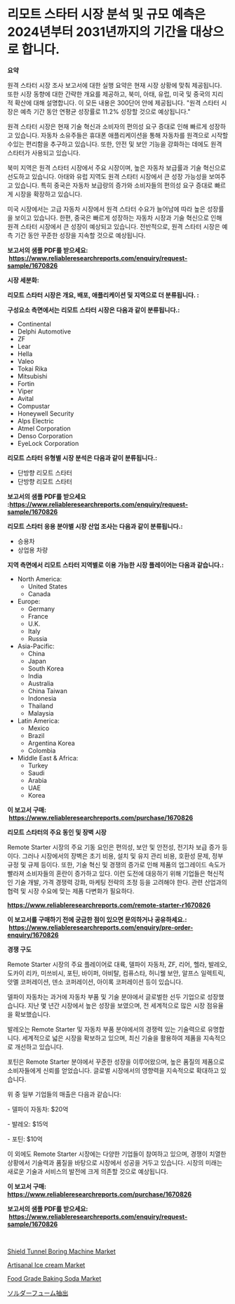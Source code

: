 <p><h1>리모트 스타터 시장 분석 및 규모 예측은 2024년부터 2031년까지의 기간을 대상으로 합니다.</h1></p><p><strong>요약</strong></p>
<p><p>원격 스타터 시장 조사 보고서에 대한 실행 요약은 현재 시장 상황에 맞춰 제공됩니다. 또한 시장 동향에 대한 간략한 개요를 제공하고, 북미, 아태, 유럽, 미국 및 중국의 지리적 확산에 대해 설명합니다. 이 모든 내용은 300단어 안에 제공됩니다. "원격 스타터 시장은 예측 기간 동안 연평균 성장률로 11.2% 성장할 것으로 예상됩니다."</p><p>원격 스타터 시장은 현재 기술 혁신과 소비자의 편의성 요구 증대로 인해 빠르게 성장하고 있습니다. 자동차 소유주들은 휴대폰 애플리케이션을 통해 자동차를 원격으로 시작할 수있는 편리함을 추구하고 있습니다. 또한, 안전 및 보안 기능을 강화하는 데에도 원격 스타터가 사용되고 있습니다.</p><p>북미 지역은 원격 스타터 시장에서 주요 시장이며, 높은 자동차 보급률과 기술 혁신으로 선도하고 있습니다. 아태와 유럽 지역도 원격 스타터 시장에서 큰 성장 가능성을 보여주고 있습니다. 특히 중국은 자동차 보급량의 증가와 소비자들의 편의성 요구 증대로 빠르게 시장을 확장하고 있습니다.</p><p>미국 시장에서는 고급 자동차 시장에서 원격 스타터 수요가 늘어남에 따라 높은 성장률을 보이고 있습니다. 한편, 중국은 빠르게 성장하는 자동차 시장과 기술 혁신으로 인해 원격 스타터 시장에서 큰 성장이 예상되고 있습니다. 전반적으로, 원격 스타터 시장은 예측 기간 동안 꾸준한 성장을 지속할 것으로 예상됩니다.</p></p>
<p><strong>보고서의 샘플 PDF를 받으세요: &nbsp;<a href="https://www.reliableresearchreports.com/enquiry/request-sample/1670826">https://www.reliableresearchreports.com/enquiry/request-sample/1670826</a></strong></p>
<p><strong>시장 세분화:</strong></p>
<p><strong> 리모트 스타터 시장은 개요, 배포, 애플리케이션 및 지역으로 더 분류됩니다. :</strong></p>
<p><strong>구성요소 측면에서는 리모트 스타터 시장은 다음과 같이 분류됩니다.:</strong></p>
<p><ul><li>Continental</li><li>Delphi Automotive</li><li>ZF</li><li>Lear</li><li>Hella</li><li>Valeo</li><li>Tokai Rika</li><li>Mitsubishi</li><li>Fortin</li><li>Viper</li><li>Avital</li><li>Compustar</li><li>Honeywell Security</li><li>Alps Electric</li><li>Atmel Corporation</li><li>Denso Corporation</li><li>EyeLock Corporation</li></ul></p>
<p><strong> 리모트 스타터 유형별 시장 분석은 다음과 같이 분류됩니다.:</strong></p>
<p><ul><li>단방향 리모트 스타터</li><li>단방향 리모트 스타터</li></ul></p>
<p><strong>보고서의 샘플 PDF를 받으세요 :<a href="https://www.reliableresearchreports.com/enquiry/request-sample/1670826">https://www.reliableresearchreports.com/enquiry/request-sample/1670826</a></strong></p>
<p><strong> 리모트 스타터 응용 분야별 시장 산업 조사는 다음과 같이 분류됩니다.:</strong></p>
<p><ul><li>승용차</li><li>상업용 차량</li></ul></p>
<p><strong>지역 측면에서 리모트 스타터 지역별로 이용 가능한 시장 플레이어는 다음과 같습니다.:</strong></p>
<p><ul>
    <li>
        North America:
        <ul>
            <li>United States</li>
            <li>Canada</li>
        </ul>
    </li>
    <li>
        Europe:
        <ul>
            <li>Germany</li>
            <li>France</li>
            <li>U.K.</li>
            <li>Italy</li>
            <li>Russia</li>
        </ul>
    </li>
    <li>
        Asia-Pacific:
        <ul>
            <li>China</li>
            <li>Japan</li>
            <li>South Korea</li>
            <li>India</li>
            <li>Australia</li>
            <li>China Taiwan</li>
            <li>Indonesia</li>
            <li>Thailand</li>
            <li>Malaysia</li>
        </ul>
    </li>
    <li>
        Latin America:
        <ul>
            <li>Mexico</li>
            <li>Brazil</li>
            <li>Argentina Korea</li>
            <li>Colombia</li>
        </ul>
    </li>
    <li>
        Middle East & Africa:
        <ul>
            <li>Turkey</li>
            <li>Saudi</li>
            <li>Arabia</li>
            <li>UAE</li>
            <li>Korea</li>
        </ul>
    </li>
    </ul></p>
<p><strong>이 보고서 구매: &nbsp;<a href="https://www.reliableresearchreports.com/purchase/1670826">https://www.reliableresearchreports.com/purchase/1670826</a></strong></p>
<p><strong>리모트 스타터의 주요 동인 및 장벽 시장</strong></p>
<p><p>Remote Starter 시장의 주요 기동 요인은 편의성, 보안 및 안전성, 전기차 보급 증가 등이다. 그러나 시장에서의 장벽은 초기 비용, 설치 및 유지 관리 비용, 호환성 문제, 정부 규정 및 규제 등이다. 또한, 기술 혁신 및 경쟁의 증가로 인해 제품의 업그레이드 속도가 빨라져 소비자들의 혼란이 증가하고 있다. 이런 도전에 대응하기 위해 기업들은 혁신적인 기술 개발, 가격 경쟁력 강화, 마케팅 전략의 조정 등을 고려해야 한다. 관련 산업과의 협력 및 시장 수요에 맞는 제품 다변화가 필요하다.</p></p>
<p><strong><a href="https://www.reliableresearchreports.com/remote-starter-r1670826">https://www.reliableresearchreports.com/remote-starter-r1670826</a></strong></p>
<p><strong>이 보고서를 구매하기 전에 궁금한 점이 있으면 문의하거나 공유하세요.: &nbsp;<a href="https://www.reliableresearchreports.com/enquiry/pre-order-enquiry/1670826">https://www.reliableresearchreports.com/enquiry/pre-order-enquiry/1670826</a></strong></p>
<p><strong>경쟁 구도</strong></p>
<p><p>Remote Starter 시장의 주요 플레이어로 대륙, 델파이 자동차, ZF, 리어, 헬라, 발레오, 도카이 리카, 미쓰비시, 포틴, 바이퍼, 아비탈, 컴퓨스타, 허니웰 보안, 알프스 일렉트릭, 앗멜 코퍼레이션, 덴소 코퍼레이션, 아이록 코퍼레이션 등이 있습니다. </p><p>델파이 자동차는 과거에 자동차 부품 및 기술 분야에서 글로벌한 선두 기업으로 성장했습니다. 지난 몇 년간 시장에서 높은 성장을 보였으며, 전 세계적으로 많은 시장 점유율을 확보했습니다.</p><p>발레오는 Remote Starter 및 자동차 부품 분야에서의 경쟁력 있는 기술력으로 유명합니다. 세계적으로 넓은 시장을 확보하고 있으며, 최신 기술을 활용하여 제품을 지속적으로 개선하고 있습니다. </p><p>포틴은 Remote Starter 분야에서 꾸준한 성장을 이루어왔으며, 높은 품질의 제품으로 소비자들에게 신뢰를 얻었습니다. 글로벌 시장에서의 영향력을 지속적으로 확대하고 있습니다.</p><p>위 중 일부 기업들의 매출은 다음과 같습니다:</p><p>- 델파이 자동차: $20억</p><p>- 발레오: $15억</p><p>- 포틴: $10억</p><p>이 외에도 Remote Starter 시장에는 다양한 기업들이 참여하고 있으며, 경쟁이 치열한 상황에서 기술력과 품질을 바탕으로 시장에서 성공을 거두고 있습니다. 시장의 미래는 새로운 기술과 서비스의 발전에 크게 의존할 것으로 예상됩니다.</p></p>
<p><strong>이 보고서 구매: &nbsp; <a href="https://www.reliableresearchreports.com/purchase/1670826">https://www.reliableresearchreports.com/purchase/1670826</a></strong></p>
<p><strong>보고서의 샘플 PDF를 받으세요: &nbsp;<a href="https://www.reliableresearchreports.com/enquiry/request-sample/1670826">https://www.reliableresearchreports.com/enquiry/request-sample/1670826</a></strong><strong></strong></p>
<p>&nbsp;</p>
<p><p><a href="https://github.com/ChiragRP21/Market-Research-Report-List-4/blob/main/shield-tunnel-boring-machine-market.md">Shield Tunnel Boring Machine Market</a></p><p><a href="https://view.publitas.com/reportprime-1/artisanal-ice-cream-market-the-key-to-successful-business-strategy-forecast-till-2031/">Artisanal Ice cream Market</a></p><p><a href="https://sore-arch-6db.notion.site/Food-Grade-Baking-Soda-Market-Outlook-Industry-Overview-and-Forecast-2024-to-2031-f05bcdecce7d4559bc6d0ae853b17df6">Food Grade Baking Soda Market</a></p><p><a href="https://github.com/xemfu2379520/Market-Research-Report-List-1/blob/main/711549129177.md">ソルダーフューム抽出</a></p></p>